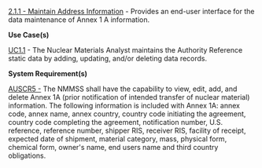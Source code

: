 <a href="https://dev.azure.com/Link-Technologies/NMMSS%20Requirements/_workitems/edit/53/" target="_blank">2.1.1 - Maintain Address Information</a> - Provides an end-user interface for the data maintenance of Annex 1 A information.



**Use Case(s)**

<a href="https://dev.azure.com/Link-Technologies/NMMSS%20Requirements/_workitems/edit/10/" target="_blank">UC1.1</a> - The Nuclear Materials Analyst maintains the Authority Reference static data by adding, updating, and/or deleting data records.

**System Requirement(s)**

<a href="https://dev.azure.com/Link-Technologies/NMMSS%20Requirements/_workitems/edit/64/" target="_blank">AUSCR5 -</a> The NMMSS shall have the capability to view, edit, add, and delete Annex 1A (prior notification of intended transfer of nuclear material) information. The following information is included with Annex 1A: annex code, annex name, annex country, country code initiating the agreement, country code completing the agreement, notification number, U.S. reference, reference number, shipper RIS, receiver RIS, facility of receipt, expected date of shipment, material category, mass, physical form, chemical form, owner's name, end users name and third country obligations.